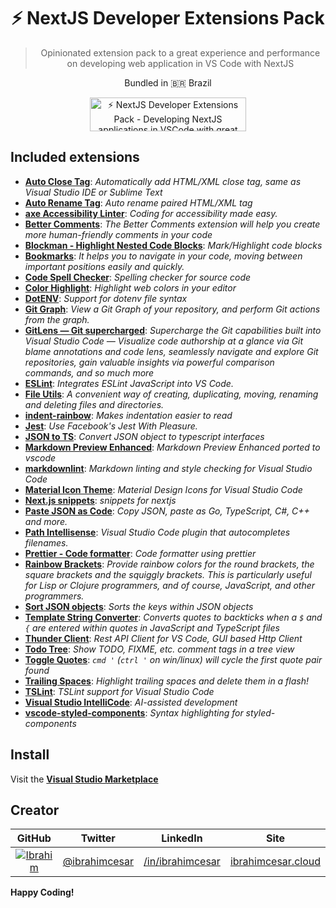  <div align="center">

  <h1>⚡  NextJS Developer Extensions Pack</h1>
  <blockquote>Opinionated extension pack to a great experience and performance on developing web application in VS Code with NextJS</blockquote>

<p>Bundled in 🇧🇷 <span role="img" aria-label="Flag for Brazil">Brazil</p>

<p><a href="https://www.producthunt.com/posts/nextjs-developer-extensions-pack?utm_source=badge-featured&utm_medium=badge&utm_souce=badge-nextjs-developer-extensions-pack" target="_blank"><img src="https://api.producthunt.com/widgets/embed-image/v1/featured.svg?post_id=306206&theme=light" alt="⚡ NextJS Developer Extensions Pack - Developing NextJS applications in VSCode with great DX | Product Hunt" style="width: 250px; height: 54px;" width="250" height="54" /></a></p>

</div>

## Included extensions

- [**Auto Close Tag**](https://marketplace.visualstudio.com/items?itemName=formulahendry.auto-close-tag): _Automatically add HTML/XML close tag, same as Visual Studio IDE or Sublime Text_
- [**Auto Rename Tag**](https://marketplace.visualstudio.com/items?itemName=formulahendry.auto-rename-tag): _Auto rename paired HTML/XML tag_
- [**axe Accessibility Linter**](https://marketplace.visualstudio.com/items?itemName=deque-systems.vscode-axe-linter): _Coding for accessibility made easy._
- [**Better Comments**](https://marketplace.visualstudio.com/items?itemName=aaron-bond.better-comments): _The Better Comments extension will help you create more human-friendly comments in your code_
- [**Blockman - Highlight Nested Code Blocks**](https://marketplace.visualstudio.com/items?itemName=leodevbro.blockman): _Mark/Highlight code blocks_
- [**Bookmarks**](https://marketplace.visualstudio.com/items?itemName=alefragnani.Bookmarks): _It helps you to navigate in your code, moving between important positions easily and quickly._
- [**Code Spell Checker**](https://marketplace.visualstudio.com/items?itemName=streetsidesoftware.code-spell-checker): _Spelling checker for source code_
- [**Color Highlight**](https://marketplace.visualstudio.com/items?itemName=naumovs.color-highlight): _Highlight web colors in your editor_
- [**DotENV**](https://marketplace.visualstudio.com/items?itemName=mikestead.dotenv): _Support for dotenv file syntax_
- [**Git Graph**](https://marketplace.visualstudio.com/items?itemName=mhutchie.git-graph): _View a Git Graph of your repository, and perform Git actions from the graph._
- [**GitLens — Git supercharged**](https://marketplace.visualstudio.com/items?itemName=eamodio.gitlens): _Supercharge the Git capabilities built into Visual Studio Code — Visualize code authorship at a glance via Git blame annotations and code lens, seamlessly navigate and explore Git repositories, gain valuable insights via powerful comparison commands, and so much more_
- [**ESLint**](https://marketplace.visualstudio.com/items?itemName=dbaeumer.vscode-eslint): _Integrates ESLint JavaScript into VS Code._
- [**File Utils**](https://marketplace.visualstudio.com/items?itemName=sleistner.vscode-fileutils): _A convenient way of creating, duplicating, moving, renaming and deleting files and directories._
- [**indent-rainbow**](https://marketplace.visualstudio.com/items?itemName=oderwat.indent-rainbow): _Makes indentation easier to read_
- [**Jest**](https://marketplace.visualstudio.com/items?itemName=Orta.vscode-jest): _Use Facebook's Jest With Pleasure._
- [**JSON to TS**](https://marketplace.visualstudio.com/items?itemName=MariusAlchimavicius.json-to-ts): _Convert JSON object to typescript interfaces_
- [**Markdown Preview Enhanced**](https://marketplace.visualstudio.com/items?itemName=shd101wyy.markdown-preview-enhanced): _Markdown Preview Enhanced ported to vscode_
- [**markdownlint**](https://marketplace.visualstudio.com/items?itemName=DavidAnson.vscode-markdownlint): _Markdown linting and style checking for Visual Studio Code_
- [**Material Icon Theme**](https://marketplace.visualstudio.com/items?itemName=PKief.material-icon-theme): _Material Design Icons for Visual Studio Code_
- [**Next.js snippets**](https://marketplace.visualstudio.com/items?itemName=pulkitgangwar.nextjs-snippets): _snippets for nextjs_
- [**Paste JSON as Code**](https://marketplace.visualstudio.com/items?itemName=quicktype.quicktype): _Copy JSON, paste as Go, TypeScript, C#, C++ and more._
- [**Path Intellisense**](https://marketplace.visualstudio.com/items?itemName=christian-kohler.path-intellisense): _Visual Studio Code plugin that autocompletes filenames._
- [**Prettier - Code formatter**](https://marketplace.visualstudio.com/items?itemName=esbenp.prettier-vscode): _Code formatter using prettier_
- [**Rainbow Brackets**](https://marketplace.visualstudio.com/items?itemName=2gua.rainbow-brackets): _Provide rainbow colors for the round brackets, the square brackets and the squiggly brackets. This is particularly useful for Lisp or Clojure programmers, and of course, JavaScript, and other programmers._
- [**Sort JSON objects**](https://marketplace.visualstudio.com/items?itemName=richie5um2.vscode-sort-json): _Sorts the keys within JSON objects_
- [**Template String Converter**](https://marketplace.visualstudio.com/items?itemName=meganrogge.template-string-converter): _Converts quotes to backticks when a `$` and `{` are entered within quotes in JavaScript and TypeScript files_
- [**Thunder Client**](https://marketplace.visualstudio.com/items?itemName=rangav.vscode-thunder-client): _Rest API Client for VS Code, GUI based Http Client_
- [**Todo Tree**](https://marketplace.visualstudio.com/items?itemName=Gruntfuggly.todo-tree): _Show TODO, FIXME, etc. comment tags in a tree view_
- [**Toggle Quotes**](https://marketplace.visualstudio.com/items?itemName=BriteSnow.vscode-toggle-quotes): _`cmd '` (`ctrl '` on win/linux) will cycle the first quote pair found_
- [**Trailing Spaces**](https://marketplace.visualstudio.com/items?itemName=shardulm94.trailing-spaces): _Highlight trailing spaces and delete them in a flash!_
- [**TSLint**](https://marketplace.visualstudio.com/items?itemName=ms-vscode.vscode-typescript-tslint-plugin): _TSLint support for Visual Studio Code_
- [**Visual Studio IntelliCode**](https://marketplace.visualstudio.com/items?itemName=VisualStudioExptTeam.vscodeintellicode): _AI-assisted development_
- [**vscode-styled-components**](https://marketplace.visualstudio.com/items?itemName=jpoissonnier.vscode-styled-components): _Syntax highlighting for styled-components_

## Install

Visit the **[Visual Studio Marketplace](https://marketplace.visualstudio.com/items?itemName=IbrahimCesar.ibrahimcesar-nextjs-developer-pack)**

## Creator

| GitHub  |  Twitter |  LinkedIn | Site  |
|:-:|:-:|:-:|:-:|
| [![Ibrahim](https://github.com/ibrahimcesar.png?size=50)](https://github.com/ibrahimcesar)  | [@ibrahimcesar](https://twitter.com/ibrahimcesar)  | [/in/ibrahimcesar](https://www.linkedin.com/in/ibrahimcesar/)  | [ibrahimcesar.cloud](https://ibrahimcesar.cloud)  |


**Happy Coding!**
